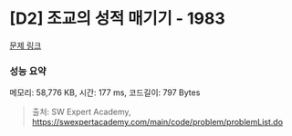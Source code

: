 # [D2] 조교의 성적 매기기 - 1983 

[문제 링크](https://swexpertacademy.com/main/code/problem/problemDetail.do?contestProbId=AV5PwGK6AcIDFAUq) 

### 성능 요약

메모리: 58,776 KB, 시간: 177 ms, 코드길이: 797 Bytes



> 출처: SW Expert Academy, https://swexpertacademy.com/main/code/problem/problemList.do